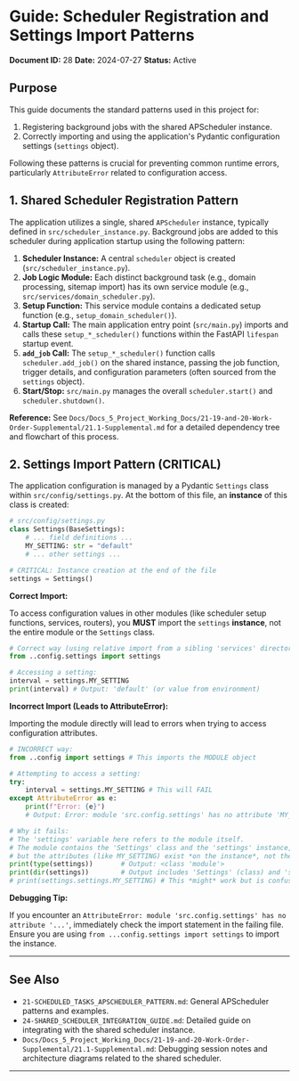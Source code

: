 # Guide: Scheduler Registration and Settings Import Patterns

**Document ID:** 28
**Date:** 2024-07-27
**Status:** Active

## Purpose

This guide documents the standard patterns used in this project for:

1.  Registering background jobs with the shared APScheduler instance.
2.  Correctly importing and using the application's Pydantic configuration settings (`settings` object).

Following these patterns is crucial for preventing common runtime errors, particularly `AttributeError` related to configuration access.

## 1. Shared Scheduler Registration Pattern

The application utilizes a single, shared `APScheduler` instance, typically defined in `src/scheduler_instance.py`. Background jobs are added to this scheduler during application startup using the following pattern:

1.  **Scheduler Instance:** A central `scheduler` object is created (`src/scheduler_instance.py`).
2.  **Job Logic Module:** Each distinct background task (e.g., domain processing, sitemap import) has its own service module (e.g., `src/services/domain_scheduler.py`).
3.  **Setup Function:** This service module contains a dedicated setup function (e.g., `setup_domain_scheduler()`).
4.  **Startup Call:** The main application entry point (`src/main.py`) imports and calls these `setup_*_scheduler()` functions within the FastAPI `lifespan` startup event.
5.  **`add_job` Call:** The `setup_*_scheduler()` function calls `scheduler.add_job()` on the shared instance, passing the job function, trigger details, and configuration parameters (often sourced from the `settings` object).
6.  **Start/Stop:** `src/main.py` manages the overall `scheduler.start()` and `scheduler.shutdown()`.

**Reference:** See `Docs/Docs_5_Project_Working_Docs/21-19-and-20-Work-Order-Supplemental/21.1-Supplemental.md` for a detailed dependency tree and flowchart of this process.

## 2. Settings Import Pattern (CRITICAL)

The application configuration is managed by a Pydantic `Settings` class within `src/config/settings.py`. At the bottom of this file, an **instance** of this class is created:

```python
# src/config/settings.py
class Settings(BaseSettings):
    # ... field definitions ...
    MY_SETTING: str = "default"
    # ... other settings ...

# CRITICAL: Instance creation at the end of the file
settings = Settings()
```

**Correct Import:**

To access configuration values in other modules (like scheduler setup functions, services, routers), you **MUST** import the `settings` **instance**, not the entire module or the `Settings` class.

```python
# Correct way (using relative import from a sibling 'services' directory):
from ..config.settings import settings

# Accessing a setting:
interval = settings.MY_SETTING
print(interval) # Output: 'default' (or value from environment)
```

**Incorrect Import (Leads to AttributeError):**

Importing the module directly will lead to errors when trying to access configuration attributes.

```python
# INCORRECT way:
from ..config import settings # This imports the MODULE object

# Attempting to access a setting:
try:
    interval = settings.MY_SETTING # This will FAIL
except AttributeError as e:
    print(f"Error: {e}")
    # Output: Error: module 'src.config.settings' has no attribute 'MY_SETTING'

# Why it fails:
# The 'settings' variable here refers to the module itself.
# The module contains the 'Settings' class and the 'settings' instance,
# but the attributes (like MY_SETTING) exist *on the instance*, not the module.
print(type(settings))       # Output: <class 'module'>
print(dir(settings))        # Output includes 'Settings' (class) and 'settings' (instance)
# print(settings.settings.MY_SETTING) # This *might* work but is confusing and non-standard
```

**Debugging Tip:**

If you encounter an `AttributeError: module 'src.config.settings' has no attribute '...'`, immediately check the import statement in the failing file. Ensure you are using `from ...config.settings import settings` to import the instance.

---

## See Also

- `21-SCHEDULED_TASKS_APSCHEDULER_PATTERN.md`: General APScheduler patterns and examples.
- `24-SHARED_SCHEDULER_INTEGRATION_GUIDE.md`: Detailed guide on integrating with the shared scheduler instance.
- `Docs/Docs_5_Project_Working_Docs/21-19-and-20-Work-Order-Supplemental/21.1-Supplemental.md`: Debugging session notes and architecture diagrams related to the shared scheduler.

---
